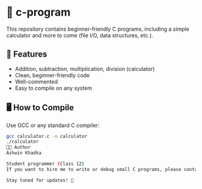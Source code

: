 # 📄 c-program

This repository contains beginner-friendly C programs, including a simple calculator and more to come (file I/O, data structures, etc.).  

## 🚀 Features

- Addition, subtraction, multiplication, division (calculator)
- Clean, beginner-friendly code
- Well-commented
- Easy to compile on any system

## 🖥️ How to Compile

Use GCC or any standard C compiler:

```bash
gcc calculator.c -o calculator
./calculator
👨‍💻 Author
Ashwin Khadka

Student programmer (Class 12)
If you want to hire me to write or debug small C programs, please contact me via GitHub or check my Fiverr/Upwork profile (coming soon).

Stay tuned for updates! 🚀
